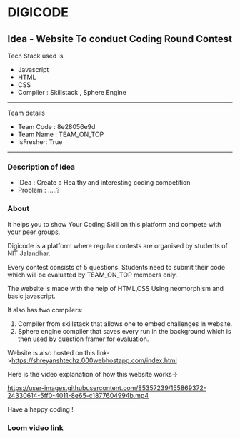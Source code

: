 # DIGICODE 
## Idea - Website To conduct Coding Round Contest

Tech Stack used is 
- Javascript
- HTML
- CSS
- Compiler : Skillstack , Sphere Engine

---
 Team details
- Team Code : 8e28056e9d
- Team Name : TEAM_ON_TOP
- IsFresher: True

---
### Description of Idea

- IDea : Create a Healthy and interesting coding competition
- Problem : .....?

### About

It helps you to show Your Coding Skill on this platform and compete with your peer groups.

Digicode is a platform where regular contests are organised by students of NIT Jalandhar.

Every contest consists of 5 questions. Students need to submit their code which will be evaluated by TEAM_ON_TOP members only.

The website is made with the help of HTML,CSS Using neomorphism and basic javascript.

It also has two compilers:
1. Compiler from skillstack that allows one to embed challenges in website.
2. Sphere engine compiler that saves every run in the background which is then used by question framer for evaluation.

Website is also hosted on this link->https://shreyanshtechz.000webhostapp.com/index.html

Here is the video explanation of how this website works->


https://user-images.githubusercontent.com/85357239/155869372-24330614-5ff0-4011-8e65-c1877604994b.mp4


Have a happy coding !
### Loom video link
